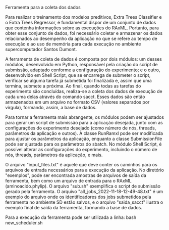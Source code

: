 Ferramenta para a coleta dos dados

Para realizar o treinamento dos modelos preditivos, Extra Trees Classifier e o Extra Trees Regressor, é fundamental dispor de um conjunto de dados que contenha informações sobre as execuções do RAxML. Portanto, para obter esse conjunto de dados, foi necessário coletar e armazenar os dados relacionados ao desempenho da aplicação no que se refere ao tempo de execução e ao uso de memória para cada execução no ambiente supercomputador Santos Dumont.

A ferramenta de coleta de dados é composta por dois módulos: um desses módulos, desenvolvido em Python, responsável pela criação do script de submissão, adaptado conforme a configuração do experimento; e o outro, desenvolvido em Shell Script, que se encarrega de submeter o script, verificar se alguma tarefa já submetida foi finalizada e, assim que uma termina, submete a próxima. Ao final, quando todas as tarefas do experimento são concluídas, realiza-se a coleta dos dados de execução de cada uma delas através do comando sacct. Esses dados são então armazenados em um arquivo no formato CSV (valores separados por vírgula), formando, assim, a base de dados.

Para tornar a ferramenta mais abrangente, os módulos podem ser ajustados para gerar um script de submissão para a aplicação desejada, junto com as configurações do experimento desejado (como número de nós, threads, parâmetros da aplicação e outros). A classe RunRamxl pode ser modificada para ajustar os parâmetros da aplicação, enquanto a classe SubmissionFile pode ser ajustada para os parâmetros do sbatch. No módulo Shell Script, é possível alterar as configurações do experimento, incluindo o número de nós, threads, parâmetros da aplicação, e mais.

O arquivo "input_files.txt" é aquele que deve conter os caminhos para os arquivos de entrada necessários para a execução da aplicação. No diretório "exemplos", pode ser encontrada amostras de arquivos de saída da ferramenta, bem como um arquivo de entrada para o RAxML (aminoacido.phylip). O arquivo "sub.sh" exemplifica o script de submissão gerado pela ferramenta. O arquivo "all_jobs_2022-11-18-12-49-48.txt" é um exemplo do arquivo onde os identificadores dos jobs submetidos pela ferramenta no ambiente SD estão salvos, e o arquivo "saida_sacct" ilustra o exemplo final de saída da ferramenta, formando a base de dados.

Para a execução da ferramenta pode ser utilizada a linha: bash new_scheduler.sh
